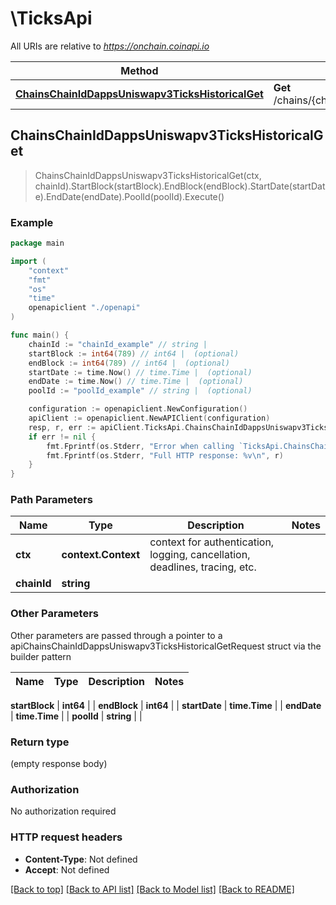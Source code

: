 # \TicksApi

All URIs are relative to *https://onchain.coinapi.io*

Method | HTTP request | Description
------------- | ------------- | -------------
[**ChainsChainIdDappsUniswapv3TicksHistoricalGet**](TicksApi.md#ChainsChainIdDappsUniswapv3TicksHistoricalGet) | **Get** /chains/{chain_id}/dapps/uniswapv3/ticks/historical | 



## ChainsChainIdDappsUniswapv3TicksHistoricalGet

> ChainsChainIdDappsUniswapv3TicksHistoricalGet(ctx, chainId).StartBlock(startBlock).EndBlock(endBlock).StartDate(startDate).EndDate(endDate).PoolId(poolId).Execute()



### Example

```go
package main

import (
    "context"
    "fmt"
    "os"
    "time"
    openapiclient "./openapi"
)

func main() {
    chainId := "chainId_example" // string | 
    startBlock := int64(789) // int64 |  (optional)
    endBlock := int64(789) // int64 |  (optional)
    startDate := time.Now() // time.Time |  (optional)
    endDate := time.Now() // time.Time |  (optional)
    poolId := "poolId_example" // string |  (optional)

    configuration := openapiclient.NewConfiguration()
    apiClient := openapiclient.NewAPIClient(configuration)
    resp, r, err := apiClient.TicksApi.ChainsChainIdDappsUniswapv3TicksHistoricalGet(context.Background(), chainId).StartBlock(startBlock).EndBlock(endBlock).StartDate(startDate).EndDate(endDate).PoolId(poolId).Execute()
    if err != nil {
        fmt.Fprintf(os.Stderr, "Error when calling `TicksApi.ChainsChainIdDappsUniswapv3TicksHistoricalGet``: %v\n", err)
        fmt.Fprintf(os.Stderr, "Full HTTP response: %v\n", r)
    }
}
```

### Path Parameters


Name | Type | Description  | Notes
------------- | ------------- | ------------- | -------------
**ctx** | **context.Context** | context for authentication, logging, cancellation, deadlines, tracing, etc.
**chainId** | **string** |  | 

### Other Parameters

Other parameters are passed through a pointer to a apiChainsChainIdDappsUniswapv3TicksHistoricalGetRequest struct via the builder pattern


Name | Type | Description  | Notes
------------- | ------------- | ------------- | -------------

 **startBlock** | **int64** |  | 
 **endBlock** | **int64** |  | 
 **startDate** | **time.Time** |  | 
 **endDate** | **time.Time** |  | 
 **poolId** | **string** |  | 

### Return type

 (empty response body)

### Authorization

No authorization required

### HTTP request headers

- **Content-Type**: Not defined
- **Accept**: Not defined

[[Back to top]](#) [[Back to API list]](../README.md#documentation-for-api-endpoints)
[[Back to Model list]](../README.md#documentation-for-models)
[[Back to README]](../README.md)


